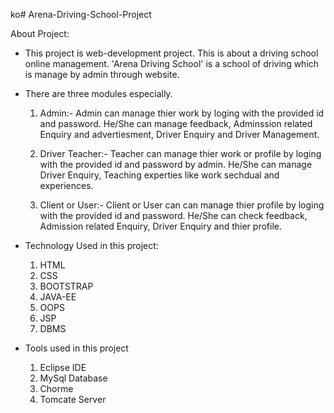 ko# Arena-Driving-School-Project

About Project: 

* This project is web-development project. This is about a driving school online management. 'Arena Driving School' is a school of driving which is manage by admin through website.
  

* There are three modules especially.

   1. Admin:- Admin can manage thier work by loging with the provided id and password. He/She can manage feedback, Adminssion related Enquiry and advertiesment, Driver Enquiry and Driver Management.

    2. Driver Teacher:- Teacher can manage thier work or profile  by loging with the provided id and password by admin. He/She can manage Driver Enquiry, Teaching experties like work sechdual and experiences.

    3. Client or User:- Client or User can can manage thier profile by loging with the provided id and password. He/She can check feedback, Admission related Enquiry, Driver Enquiry and thier profile.

* Technology Used in this project:
  
    1. HTML
    2. CSS
    3. BOOTSTRAP
    4. JAVA-EE
    5. OOPS
    6. JSP
    7. DBMS

* Tools used in this project

  1. Eclipse IDE
  2. MySql Database
  3. Chorme
  4. Tomcate Server

